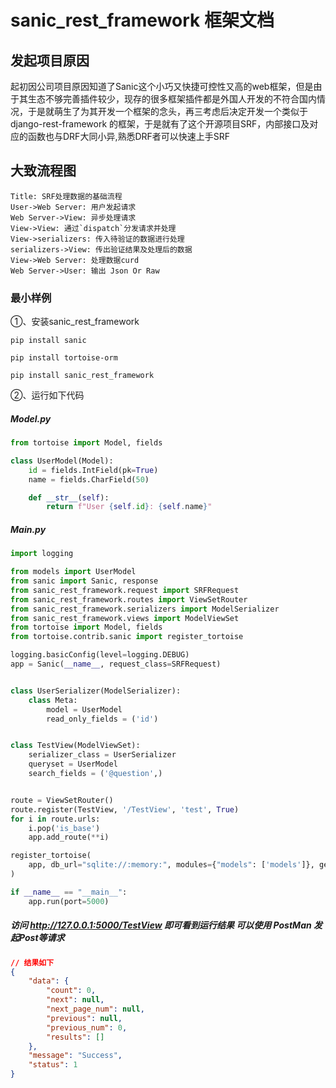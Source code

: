 # sanic_rest_framework 框架文档

## 发起项目原因

起初因公司项目原因知道了Sanic这个小巧又快捷可控性又高的web框架，但是由于其生态不够完善插件较少，现存的很多框架插件都是外国人开发的不符合国内情况，于是就萌生了为其开发一个框架的念头，再三考虑后决定开发一个类似于 django-rest-framework 的框架，于是就有了这个开源项目SRF，内部接口及对应的函数也与DRF大同小异,熟悉DRF者可以快速上手SRF

## 大致流程图

```sequence
Title: SRF处理数据的基础流程
User->Web Server: 用户发起请求
Web Server->View: 异步处理请求
View->View: 通过`dispatch`分发请求并处理
View->serializers: 传入待验证的数据进行处理
serializers->View: 传出验证结果及处理后的数据
View->Web Server: 处理数据curd
Web Server->User: 输出 Json Or Raw 
```

### 最小样例

①、安装sanic_rest_framework

`pip install sanic`

`pip install tortoise-orm`

`pip install sanic_rest_framework`

②、运行如下代码

##### Model.py

```python
from tortoise import Model, fields

class UserModel(Model):
    id = fields.IntField(pk=True)
    name = fields.CharField(50)

    def __str__(self):
        return f"User {self.id}: {self.name}"
```

##### Main.py

```python
import logging

from models import UserModel
from sanic import Sanic, response
from sanic_rest_framework.request import SRFRequest
from sanic_rest_framework.routes import ViewSetRouter
from sanic_rest_framework.serializers import ModelSerializer
from sanic_rest_framework.views import ModelViewSet
from tortoise import Model, fields
from tortoise.contrib.sanic import register_tortoise

logging.basicConfig(level=logging.DEBUG)
app = Sanic(__name__, request_class=SRFRequest)


class UserSerializer(ModelSerializer):
    class Meta:
        model = UserModel
        read_only_fields = ('id')


class TestView(ModelViewSet):
    serializer_class = UserSerializer
    queryset = UserModel
    search_fields = ('@question',)


route = ViewSetRouter()
route.register(TestView, '/TestView', 'test', True)
for i in route.urls:
    i.pop('is_base')
    app.add_route(**i)

register_tortoise(
    app, db_url="sqlite://:memory:", modules={"models": ['models']}, generate_schemas=True
)

if __name__ == "__main__":
    app.run(port=5000)

```

##### 访问 <http://127.0.0.1:5000/TestView> 即可看到运行结果 可以使用 PostMan 发起Post等请求

```json
// 结果如下
{
    "data": {
        "count": 0,
        "next": null,
        "next_page_num": null,
        "previous": null,
        "previous_num": 0,
        "results": []
    },
    "message": "Success",
    "status": 1
}
```

